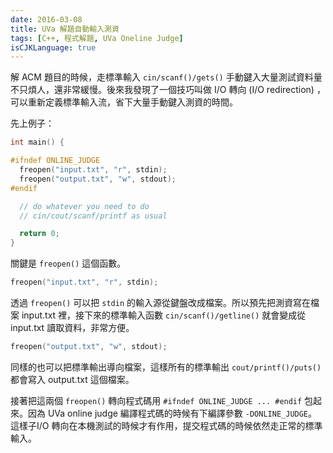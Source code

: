 ```yaml
---
date: 2016-03-08
title: UVa 解題自動輸入測資
tags: [C++, 程式解題, UVa Oneline Judge]
isCJKLanguage: true
---
```


解 ACM 題目的時候，走標準輸入 `cin/scanf()/gets()` 手動鍵入大量測試資料量不只煩人，還非常緩慢。後來我發現了一個技巧叫做 I/O 轉向 (I/O redirection) ，可以重新定義標準輸入流，省下大量手動鍵入測資的時間。

先上例子：
```cpp
int main() {

#ifndef ONLINE_JUDGE
  freopen("input.txt", "r", stdin);
  freopen("output.txt", "w", stdout);
#endif

  // do whatever you need to do
  // cin/cout/scanf/printf as usual

  return 0;
}
```

關鍵是 `freopen()` 這個函數。

```cpp
freopen("input.txt", "r", stdin);
```

透過 `freopen()` 可以把 `stdin` 的輸入源從鍵盤改成檔案。所以預先把測資寫在檔案 input.txt 裡，接下來的標準輸入函數 `cin/scanf()/getline()` 就會變成從 input.txt 讀取資料，非常方便。

```cpp
freopen("output.txt", "w", stdout);
```

同樣的也可以把標準輸出導向檔案，這樣所有的標準輸出 `cout/printf()/puts()` 都會寫入 output.txt 這個檔案。

接著把這兩個 `freopen()` 轉向程式碼用 `#ifndef ONLINE_JUDGE ... #endif` 包起來。因為 UVa online judge 編譯程式碼的時候有下編譯參數 `-DONLINE_JUDGE`。這樣子I/O 轉向在本機測試的時候才有作用，提交程式碼的時候依然走正常的標準輸入。

